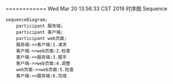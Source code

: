 
============ Wed Mar 20 13:56:33 CST 2019
时序图 Sequence
```mermaid
sequenceDiagram;
    participant 服务端;
    participant 客户端;
    participant web页面;
    服务端->>客户端:1.请求
    客户端->>web页面:2.检查
    客户端->>服务端:3.握手
    客户端->>web页面:4.调整
    web页面->>web页面:5.检查
    客户端->>服务端:6.完成
```
